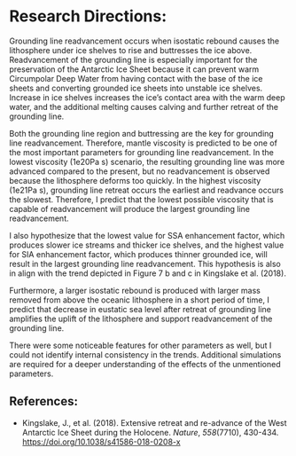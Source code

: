 # Research Directions:

Grounding line readvancement occurs when isostatic rebound causes the lithosphere under ice shelves to rise and buttresses the ice above. Readvancement of the grounding line is especially important for the preservation of the Antarctic Ice Sheet because it can prevent warm Circumpolar Deep Water from having contact with the base of the ice sheets and converting grounded ice sheets into unstable ice shelves. Increase in ice shelves increases the ice’s contact area with the warm deep water, and the additional melting causes calving and further retreat of the grounding line.

Both the grounding line region and buttressing are the key for grounding line readvancement. Therefore, mantle viscosity is predicted to be one of the most important parameters for grounding line readvancement. In the lowest viscosity (1e20Pa s) scenario, the resulting grounding line was more advanced compared to the present, but no readvancement is observed because the lithosphere deforms too quickly. In the highest viscosity (1e21Pa s), grounding line retreat occurs the earliest and readvance occurs the slowest. Therefore, I predict that the lowest possible viscosity that is capable of readvancement will produce the largest grounding line readvancement.

I also hypothesize that the lowest value for SSA enhancement factor, which produces slower ice streams and thicker ice shelves, and the highest value for SIA enhancement factor, which produces thinner grounded ice, will result in the largest grounding line readvancement. This hypothesis is also in align with the trend depicted in Figure 7 b and c in Kingslake et al. (2018).

Furthermore, a larger isostatic rebound is produced with larger mass removed from above the oceanic lithosphere in a short period of time, I predict that decrease in eustatic sea level after retreat of grounding line amplifies the uplift of the lithosphere and support readvancement of the grounding line.

There were some noticeable features for other parameters as well, but I could not identify internal consistency in the trends. Additional simulations are required for a deeper understanding of the effects of the unmentioned parameters.

## References:

- Kingslake, J., et al. (2018). Extensive retreat and re-advance of the West Antarctic Ice Sheet during the Holocene. *Nature*, *558*(7710), 430-434. https://doi.org/10.1038/s41586-018-0208-x
